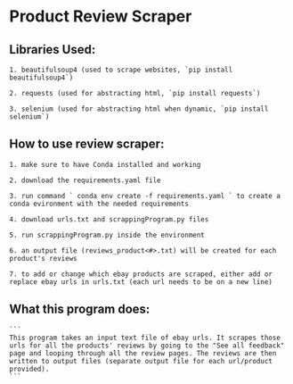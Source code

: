 # Product Review Scraper

## Libraries Used:

    1. beautifulsoup4 (used to scrape websites, `pip install beautifulsoup4`)

    2. requests (used for abstracting html, `pip install requests`)

    3. selenium (used for abstracting html when dynamic, `pip install selenium`)


## How to use review scraper:

    1. make sure to have Conda installed and working

    2. download the requirements.yaml file

    3. run command ` conda env create -f requirements.yaml ` to create a conda evironment with the needed requirements

    4. download urls.txt and scrappingProgram.py files

    5. run scrappingProgram.py inside the environment

    6. an output file (reviews_product<#>.txt) will be created for each product's reviews

    7. to add or change which ebay products are scraped, either add or replace ebay urls in urls.txt (each url needs to be on a new line)


## What this program does:

    ``` 
    This program takes an input text file of ebay urls. It scrapes those urls for all the products' reviews by going to the "See all feedback" page and looping through all the review pages. The reviews are then written to output files (separate output file for each url/product provided).
    ```